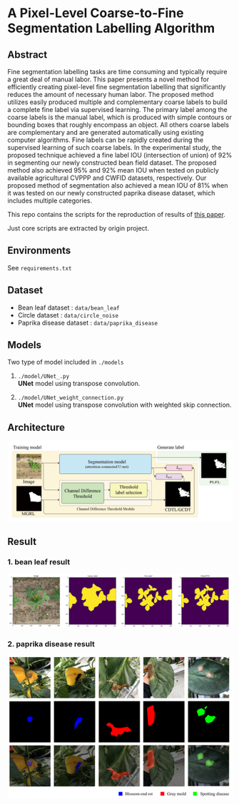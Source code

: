 # A Pixel-Level Coarse-to-Fine Segmentation Labelling Algorithm

## Abstract

Fine segmentation labelling tasks are time consuming and typically require a great deal of manual labor. This paper presents a novel method for efficiently creating pixel-level fine segmentation labelling that significantly reduces the amount of necessary human labor. The proposed method utilizes easily produced multiple and complementary coarse labels to build a complete fine label via supervised learning. The primary label among the coarse labels is the manual label, which is produced with simple contours or bounding boxes that roughly encompass an object. All others coarse labels are complementary and are generated automatically using existing computer algorithms. Fine labels can be rapidly created during the supervised learning of such coarse labels. In the experimental study, the proposed technique achieved a fine label IOU (intersection of union) of 92% in segmenting our newly constructed bean field dataset. The proposed method also achieved 95% and 92% mean IOU when tested on publicly available agricultural CVPPP and CWFID datasets, respectively. Our proposed method of segmentation also achieved a mean IOU of 81% when it was tested on our newly constructed paprika disease dataset, which includes multiple categories.

This repo contains the scripts for the reproduction of results of [this paper](https://www.nature.com/articles/s41598-022-12532-7).

Just core scripts are extracted by origin project.

## Environments
See `requirements.txt`

## Dataset
- Bean leaf dataset : `data/bean_leaf`
- Circle dataset : `data/circle_noise`
- Paprika disease dataset : `data/paprika_disease`

## Models
Two type of model included in `./models`

1. ``./model/UNet_.py``  
**UNet** model using transpose convolution.


2. ``./model/UNet_weight_connection.py``  
**UNet** model using transpose convolution with weighted skip connection.


## Architecture  
![whole architecture](./imgs/arch.png)


## Result   
### 1. bean leaf result   
![bean result](./imgs/slice3.png)   

### 2. paprika disease result   
![paprika result](./imgs/slice4.png)
